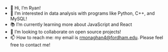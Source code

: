 - 👋 Hi, I’m Ryan!
- 👀 I’m interested in data analysis with programs like Python, C++, and MySQL!
- 📚 I’m currently learning more about JavaScript and React
- 💞️ I’m looking to collaborate on open source projects!
- 📫 How to reach me: my email is rmonaghan4@fordham.edu. Please feel free to contact me!

<!---
Ryan1997123/Ryan1997123 is a ✨ special ✨ repository because its `README.md` (this file) appears on your GitHub profile.
You can click the Preview link to take a look at your changes.
--->
